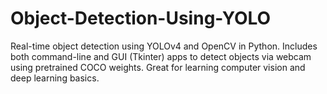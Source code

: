 # Object-Detection-Using-YOLO
   Real-time object detection using YOLOv4 and OpenCV in Python. Includes both command-line and GUI (Tkinter) apps to detect objects via webcam using pretrained COCO weights. Great for learning computer vision and deep learning basics.
